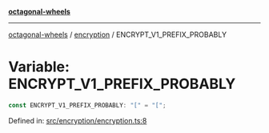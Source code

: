 [**octagonal-wheels**](../../README.md)

***

[octagonal-wheels](../../modules.md) / [encryption](../README.md) / ENCRYPT\_V1\_PREFIX\_PROBABLY

# Variable: ENCRYPT\_V1\_PREFIX\_PROBABLY

```ts
const ENCRYPT_V1_PREFIX_PROBABLY: "[" = "[";
```

Defined in: [src/encryption/encryption.ts:8](https://github.com/vrtmrz/octagonal-wheels/blob/main/src/encryption/encryption.ts#L8)
